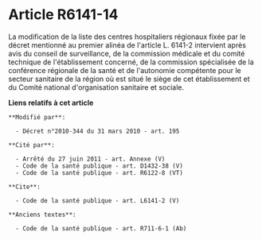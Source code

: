 # Article R6141-14

La modification de la liste des centres hospitaliers régionaux fixée par le décret mentionné au premier alinéa de l'article
L. 6141-2 intervient après avis du conseil de surveillance, de la commission médicale et du comité technique de
l'établissement concerné, de la commission spécialisée de la conférence régionale de la santé et de l'autonomie compétente
pour le secteur sanitaire de la région où est situé le siège de cet établissement et du Comité national d'organisation
sanitaire et sociale.

**Liens relatifs à cet article**

	**Modifié par**:

	  - Décret n°2010-344 du 31 mars 2010 - art. 195

	**Cité par**:

	  - Arrêté du 27 juin 2011 - art. Annexe (V)
	  - Code de la santé publique - art. D1432-38 (V)
	  - Code de la santé publique - art. R6122-8 (VT)

	**Cite**:

	  - Code de la santé publique - art. L6141-2 (V)

	**Anciens textes**:

	  - Code de la santé publique - art. R711-6-1 (Ab)
